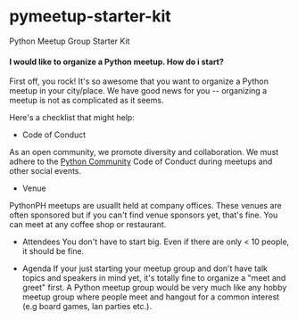 # pymeetup-starter-kit
Python Meetup Group Starter Kit

#### I would like to organize a Python meetup. How do i start?
First off, you rock! It's so awesome that you want to organize a Python meetup in your city/place. We have good news for you -- organizing a meetup is not as complicated as it seems.

Here's a checklist that might help:
- Code of Conduct

 As an open community, we promote diversity and collaboration. We must adhere to the [Python Community](https://www.python.org/psf/codeofconduct/) Code of Conduct during meetups and other social events. 
- Venue

 PythonPH meetups are usuallt held at company offices. These venues are often sponsored but if you can't find venue sponsors yet, that's fine. You can meet at any coffee shop or restaurant.

- Attendees
 You don't have to start big. Even if there are only < 10 people, it should be fine.

- Agenda
 If your just starting your meetup group and don't have talk topics and speakers in mind yet, it's totally fine to organize a "meet and greet" first. A Python meetup group would be very much like any hobby meetup group where people meet and hangout for a common interest (e.g board games, lan parties etc.).